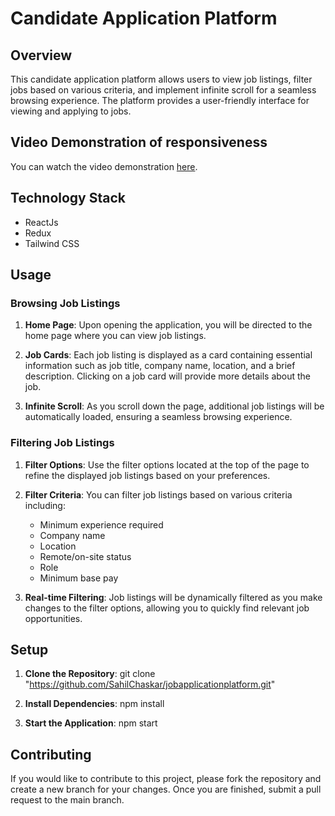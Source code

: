 # Candidate Application Platform

## Overview

This candidate application platform allows users to view job listings, filter jobs based on various criteria, and implement infinite scroll for a seamless browsing experience. The platform provides a user-friendly interface for viewing and applying to jobs.

## Video Demonstration of responsiveness
You can watch the video demonstration [here](https://drive.google.com/file/d/1EehNdnWi43wOTuc72jZoCesO64T8Qy-t/view).

## Technology Stack

- ReactJs
- Redux
- Tailwind CSS

## Usage

### Browsing Job Listings

1. **Home Page**: Upon opening the application, you will be directed to the home page where you can view job listings.

2. **Job Cards**: Each job listing is displayed as a card containing essential information such as job title, company name, location, and a brief description. Clicking on a job card will provide more details about the job.

3. **Infinite Scroll**: As you scroll down the page, additional job listings will be automatically loaded, ensuring a seamless browsing experience.

### Filtering Job Listings

1. **Filter Options**: Use the filter options located at the top of the page to refine the displayed job listings based on your preferences.

2. **Filter Criteria**: You can filter job listings based on various criteria including:
   - Minimum experience required
   - Company name
   - Location
   - Remote/on-site status
   - Role
   - Minimum base pay

3. **Real-time Filtering**: Job listings will be dynamically filtered as you make changes to the filter options, allowing you to quickly find relevant job opportunities.

## Setup

1. **Clone the Repository**: 
   git clone "https://github.com/SahilChaskar/jobapplicationplatform.git"

2. **Install Dependencies**: 
   npm install

3. **Start the Application**: 
   npm start

## Contributing

If you would like to contribute to this project, please fork the repository and create a new branch for your changes. Once you are finished, submit a pull request to the main branch.